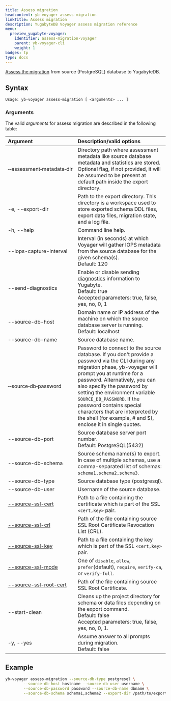```yaml
---
title: Assess migration
headcontent: yb-voyager assess-migration
linkTitle: Assess migration
description: YugabyteDB Voyager assess migration reference
menu:
  preview_yugabyte-voyager:
    identifier: assess-migration-voyager
    parent: yb-voyager-cli
    weight: 1
badges: tp
type: docs
---
```


[Assess the migration](../../migrate/assess-migration) from source (PostgreSQL) database to YugabyteDB.

## Syntax

```text
Usage: yb-voyager assess-migration [ <arguments> ... ]
```

### Arguments

The valid *arguments* for assess migration are described in the following table:

| Argument | Description/valid options |
| :------- | :------------------------ |
| &#8209;&#8209;assessment&#8209;metadata&#8209;dir | Directory path where assessment metadata like source database metadata and statistics are stored. Optional flag, if not provided, it will be assumed to be present at default path inside the export directory. |
| -e, --export-dir | Path to the export directory. This directory is a workspace used to store exported schema DDL files, export data files, migration state, and a log file. |
| -h, --help | Command line help. |
| --iops-capture-interval | Interval (in seconds) at which Voyager will gather IOPS metadata from the source database for the given schema(s). <br> Default: 120 |
| --send-diagnostics  | Enable or disable sending [diagnostics](../../diagnostics-report/) information to Yugabyte. <br>Default: true<br> Accepted parameters: true, false, yes, no, 0, 1 |
| --source-db-host <hostname> | Domain name or IP address of the machine on which the source database server is running. <br>Default: localhost |
| --source-db-name | Source database name. |
| &#8209;&#8209;source&#8209;db&#8209;password | Password to connect to the source database. If you don't provide a password via the CLI during any migration phase, yb-voyager will prompt you at runtime for a password. Alternatively, you can also specify the password by setting the environment variable `SOURCE_DB_PASSWORD`. If the password contains special characters that are interpreted by the shell (for example, # and $), enclose it in single quotes. |
| --source-db-port | Source database server port number. <br>Default: PostgreSQL(5432) |
| --source-db-schema | Source schema name(s) to export. In case of multiple schemas, use a comma-separated list of schemas: `schema1,schema2,schema3`. |
| --source-db-type |  Source database type (postgresql). |
| --source-db-user |  Username of the source database. |
| [--source-ssl-cert](../yb-voyager-cli/#ssl-connectivity) | Path to a file containing the certificate which is part of the SSL `<cert,key>` pair. |
| [--source-ssl-crl](../yb-voyager-cli/#ssl-connectivity) | Path of the file containing source SSL Root Certificate Revocation List (CRL). |
| [--source-ssl-key](../yb-voyager-cli/#ssl-connectivity) | Path to a file containing the key which is part of the SSL `<cert,key>` pair.|
| [--source-ssl-mode](../yb-voyager-cli/#ssl-connectivity) | One of `disable`, `allow`, `prefer`(default), `require`, `verify-ca`, or `verify-full`. |
| [--source-ssl-root-cert](../yb-voyager-cli/#ssl-connectivity) | Path of the file containing source SSL Root Certificate. |
| --start-clean | Cleans up the project directory for schema or data files depending on the export command. <br>Default: false <br> Accepted parameters: true, false, yes, no, 0, 1. |
| -y, --yes | Assume answer to all prompts during migration. <br>Default: false |

## Example

```sh
yb-voyager assess-migration --source-db-type postgresql \
        --source-db-host hostname --source-db-user username \
        --source-db-password password --source-db-name dbname \
        --source-db-schema schema1,schema2 --export-dir /path/to/export/dir
```

